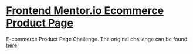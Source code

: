 # [Frontend Mentor.io Ecommerce Product Page](https://le-anne.github.io/frontend-mentor-ecommerce)

E-commerce Product Page Challenge. The original challenge can be found [here](https://www.frontendmentor.io/challenges/ecommerce-product-page-UPsZ9MJp6). 

